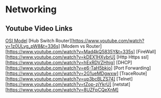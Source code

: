 # Networking

## Youtube Video Links

[OSI Model](https://www.youtube.com/watch?v=eMzCI7S1P9M&t=19s)
[Hub Switch Router][https://www.youtube.com/watch?v=1z0ULvg_pW8&t=336s]
[Modem vs Router][https://www.youtube.com/watch?v=Mad4kQ5835Y&t=335s]
[FireWall][https://www.youtube.com/watch?v=kDEX1HXybrU]
[Http Https ssl][https://www.youtube.com/watch?v=hExRDVZHhig]
[DHCP][https://www.youtube.com/watch?v=e6-TaH5bkjo]
[Port Forwarding][https://www.youtube.com/watch?v=2G1ueMDgwxw]
[TraceRoute][https://www.youtube.com/watch?v=up3bcBLZS74]
[Telnet][https://www.youtube.com/watch?v=tZop-zjYkrU]
[netstat][https://www.youtube.com/watch?v=8UZFpCQeXnM]



